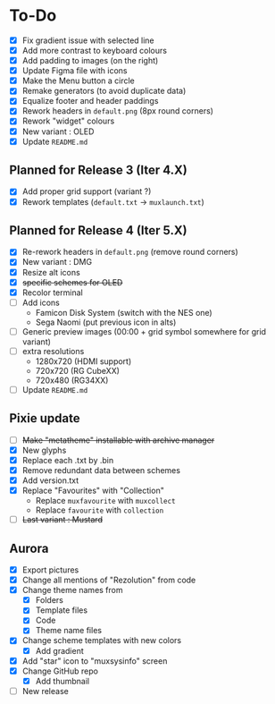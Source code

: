 # To-Do

- [x] Fix gradient issue with selected line
- [x] Add more contrast to keyboard colours
- [x] Add padding to images (on the right)
- [x] Update Figma file with icons
- [x] Make the Menu button a circle
- [x] Remake generators (to avoid duplicate data)
- [x] Equalize footer and header paddings
- [x] Rework headers in `default.png` (8px round corners)
- [x] Rework "widget" colours
- [x] New variant : OLED
- [x] Update `README.md`

## Planned for Release 3 (Iter 4.X)

- [x] Add proper grid support (variant ?)
- [x] Rework templates (`default.txt` -> `muxlaunch.txt`)

## Planned for Release 4 (Iter 5.X)

- [x] Re-rework headers in `default.png` (remove round corners)
- [x] New variant : DMG
- [x] Resize alt icons
- [x] ~~specific schemes for OLED~~
- [x] Recolor terminal
- [ ] Add icons
    * Famicon Disk System (switch with the NES one)
    * Sega Naomi (put previous icon in alts)
- [ ] Generic preview images (00:00 + grid symbol somewhere for grid variant)
- [ ] extra resolutions
    - 1280x720 (HDMI support)
    - 720x720 (RG CubeXX)
    - 720x480 (RG34XX)
- [ ] Update `README.md`

## Pixie update

- [ ] ~~Make "metatheme" installable with archive manager~~
- [x] New glyphs
- [x] Replace each .txt by .bin
- [x] Remove redundant data between schemes
- [x] Add version.txt
- [x] Replace "Favourites" with "Collection"
  - Replace `muxfavourite` with `muxcollect`
  - Replace `favourite` with `collection`
- [ ] ~~Last variant : Mustard~~

## Aurora
- [x] Export pictures
- [x] Change all mentions of "Rezolution" from code
- [x] Change theme names from
	- [x] Folders
	- [x] Template files
	- [x] Code
	- [x] Theme name files
- [x] Change scheme templates with new colors
	- [x] Add gradient
- [x] Add "star" icon to "muxsysinfo" screen
- [x] Change GitHub repo
	- [x] Add thumbnail
- [ ] New release